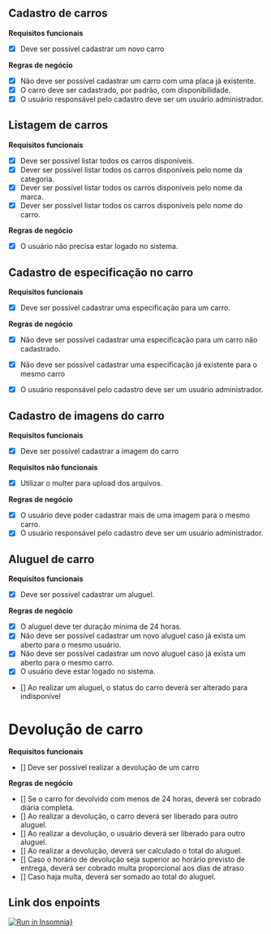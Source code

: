 ## Cadastro de carros

**Requisitos funcionais**
* [x] Deve ser possível cadastrar um novo carro

**Regras de negócio**
* [x] Não deve ser possível cadastrar um carro com uma placa já existente.
* [x] O carro deve ser cadastrado, por padrão, com disponibilidade.
* [x] O usuário responsável pelo cadastro deve ser um usuário administrador.

## Listagem de carros

**Requisitos funcionais**
* [x] Deve ser possível listar todos os carros disponíveis.
* [x] Dever ser possível listar todos os carros disponíveis pelo nome da categoria.
* [x] Dever ser possível listar todos os carros disponíveis pelo nome da marca.
* [x] Dever ser possível listar todos os carros disponíveis pelo nome do carro.

**Regras de negócio**
* [x] O usuário não precisa estar logado no sistema.

## Cadastro de especificação no carro

**Requisitos funcionais**
* [x] Deve ser possível cadastrar uma especificação para um carro.

**Regras de negócio**
* [x] Não deve ser possível cadastrar uma especificação para um carro não cadastrado.

* [x] Não deve ser possível cadastrar uma especificação já existente para o mesmo carro

* [x] O usuário responsável pelo cadastro deve ser um usuário administrador.

## Cadastro de imagens do carro

**Requisitos funcionais**
* [x] Deve ser possível cadastrar a imagem do carro 

**Requisitos não funcionais**
* [x] Utilizar o multer para upload dos arquivos.

**Regras de negócio**
* [x] O usuário deve poder cadastrar mais de uma imagem para o mesmo carro.
* [x] O usuário responsável pelo cadastro deve ser um usuário administrador.

## Aluguel de carro

**Requisitos funcionais**
* [x] Deve ser possível cadastrar um aluguel.

**Regras de negócio**
* [x] O aluguel deve ter duração mínima de 24 horas.
* [x] Não deve ser possível cadastrar um novo aluguel caso já exista um aberto para o mesmo usuário.
* [x] Não deve ser possível cadastrar um novo aluguel caso já exista um aberto para o mesmo carro.
* [x] O usuário deve estar logado no sistema.
* [] Ao realizar um aluguel, o status do carro deverá ser alterado para indisponível

# Devolução de carro

**Requisitos funcionais**
* [] Deve ser possível realizar a devolução de um carro

**Regras de negócio**
* [] Se o carro for devolvido com menos de 24 horas, deverá ser cobrado diária completa.
* [] Ao realizar a devolução, o carro deverá ser liberado para outro aluguel.
* [] Ao realizar a devolução, o usuário deverá ser liberado para outro aluguel.
* [] Ao realizar a devolução, deverá ser calculado o total do aluguel.
* [] Caso o horário de devolução seja superior ao horário previsto de entrega, deverá ser cobrado multa proporcional
     aos dias de atraso
* [] Caso haja multa, deverá ser somado ao total do aluguel.

## Link dos enpoints

[![Run in Insomnia}](https://insomnia.rest/images/run.svg)](https://insomnia.rest/run/?label=Rentx%20-%20Ignite%20Rocketseat&uri=https%3A%2F%2Fgist.githubusercontent.com%2FVictorMello1993%2Fed3660a8b692828ec6b08f3fe6ab793e%2Fraw%2F7ffe82e67c94b355f68cf801386c92e266aa0697%2FInsomnia_2021-12-13.json)
